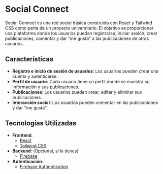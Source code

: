 # Social Connect

Social Connect es una red social básica construida con React y Tailwind CSS como parte de un proyecto universitario. El objetivo es proporcionar una plataforma donde los usuarios puedan registrarse, iniciar sesión, crear publicaciones, comentar y dar "me gusta" a las publicaciones de otros usuarios.

## Características

- **Registro e inicio de sesión de usuarios**: Los usuarios pueden crear una cuenta y autenticarse.
- **Perfil de usuario**: Cada usuario tiene un perfil donde se muestra su información y sus publicaciones.
- **Publicaciones**: Los usuarios pueden crear, editar y eliminar sus publicaciones.
- **Interacción social**: Los usuarios pueden comentar en las publicaciones y dar "me gusta".

## Tecnologías Utilizadas

- **Frontend**: 
  - [React](https://reactjs.org/)
  - [Tailwind CSS](https://tailwindcss.com/)
- **Backend**: (Opcional, si lo tienes)
  - [Firebase](https://firebase.google.com)
- **Autenticación**:
  - [Firebase Authentication](https://firebase.google.com/products/auth)
